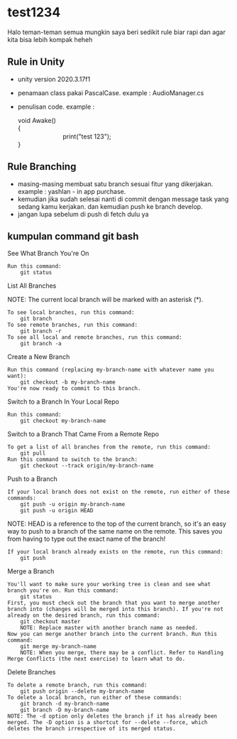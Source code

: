 # test1234

Halo teman-teman semua mungkin saya beri sedikit rule biar rapi dan agar kita bisa lebih kompak heheh

## Rule in Unity
- unity version 2020.3.17f1
- penamaan class pakai PascalCase. example : AudioManager.cs
- penulisan code. example :
 
    void Awake() <br> 
    { <br>
     ㅤㅤㅤㅤㅤㅤ&nbsp; &nbsp; &nbsp; print("test 123"); <br>
    }


## Rule Branching
- masing-masing membuat satu branch sesuai fitur yang dikerjakan. example : yashlan - in app purchase.
- kemudian jika sudah selesai nanti di commit dengan message task yang sedang kamu kerjakan. dan kemudian push ke branch develop.
- jangan lupa sebelum di push di fetch dulu ya


## kumpulan command git bash

See What Branch You're On

    Run this command:
        git status

List All Branches

NOTE: The current local branch will be marked with an asterisk (\*).

    To see local branches, run this command:
        git branch
    To see remote branches, run this command:
        git branch -r
    To see all local and remote branches, run this command:
        git branch -a

Create a New Branch

    Run this command (replacing my-branch-name with whatever name you want):
        git checkout -b my-branch-name
    You're now ready to commit to this branch.

Switch to a Branch In Your Local Repo

    Run this command:
        git checkout my-branch-name

Switch to a Branch That Came From a Remote Repo

    To get a list of all branches from the remote, run this command:
        git pull
    Run this command to switch to the branch:
        git checkout --track origin/my-branch-name

Push to a Branch

    If your local branch does not exist on the remote, run either of these commands:
        git push -u origin my-branch-name
        git push -u origin HEAD

NOTE: HEAD is a reference to the top of the current branch, so it's an easy way to push to a branch of the same name on the remote. This saves you from having to type out the exact name of the branch!

    If your local branch already exists on the remote, run this command:
        git push

Merge a Branch

    You'll want to make sure your working tree is clean and see what branch you're on. Run this command:
        git status
    First, you must check out the branch that you want to merge another branch into (changes will be merged into this branch). If you're not already on the desired branch, run this command:
        git checkout master
        NOTE: Replace master with another branch name as needed.
    Now you can merge another branch into the current branch. Run this command:
        git merge my-branch-name
        NOTE: When you merge, there may be a conflict. Refer to Handling Merge Conflicts (the next exercise) to learn what to do.

Delete Branches

    To delete a remote branch, run this command:
        git push origin --delete my-branch-name
    To delete a local branch, run either of these commands:
        git branch -d my-branch-name
        git branch -D my-branch-name
    NOTE: The -d option only deletes the branch if it has already been merged. The -D option is a shortcut for --delete --force, which deletes the branch irrespective of its merged status.
